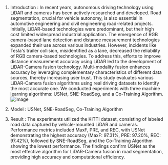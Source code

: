 1. Introduction : 
In recent years, autonomous driving technology using LiDAR and cameras has been actively researched and developed. Road segmentation, crucial for vehicle autonomy, is also essential in automotive engineering and civil engineering road-related projects. Initially, LiDAR-based technologies were predominant, but their high cost limited widespread industrial application. The emergence of RGB camera-based lane detection and distance measurement technologies expanded their use across various industries. However, incidents like Tesla's trailer collision, misidentified as a lane, decreased the reliability of RGB camera-based technologies. To address this, efforts to improve distance measurement accuracy using LiDAR led to the development of LiDAR-Camera fusion technology. Multi-modality fusion enhances accuracy by leveraging complementary characteristics of different data sources, thereby increasing user trust.
This study evaluates various LiDAR-Camera fusion algorithms using real driving datasets to identify the most accurate one. We conducted experiments with three machine learning algorithms: USNet, SNE-RoadSeg, and a Co-Training Algorithm. 
![image](https://github.com/Leejunsik-sju/-/assets/173447105/9b846cdc-3b70-4c5a-b750-567aba2ad953)

3. Model :
USNet, SNE-RoadSeg, Co-Training Algorithm

4. Result :
The experiments utilized the KITTI dataset, consisting of labeled road data captured by vehicle-mounted LiDAR and cameras. Performance metrics included MaxF, PRE, and REC, with USNet demonstrating the highest accuracy (MaxF: 97.31%, PRE: 97.20%, REC: 97.42%), followed by SNE-RoadSeg, and the Co-Training Algorithm showing the lowest performance. The findings confirm USNet as the most effective algorithm for LiDAR-Camera fusion in road segmentation, providing high accuracy and computational efficiency.

